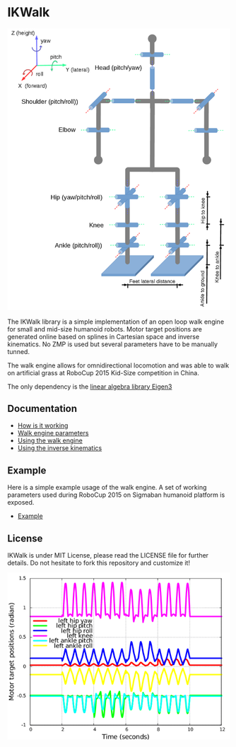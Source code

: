 # IKWalk

![Model](Docs/humanoid.png)

The IKWalk library is a simple implementation of an open loop walk engine 
for small and mid-size humanoid robots. Motor target positions are generated online 
based on splines in Cartesian space and inverse kinematics. No ZMP is used but
several parameters have to be manually tunned.

The walk engine allows for omnidirectional locomotion and was able to walk
on artificial grass at RoboCup 2015 Kid-Size competition in China.

The only dependency is the [linear algebra library Eigen3](http://eigen.tuxfamily.org)

## Documentation

* [How is it working](/Docs/engine.md)
* [Walk engine parameters](/Docs/parameters.md)
* [Using the walk engine](/Docs/usage.md)
* [Using the inverse kinematics](/Docs/kinematics.md)

## Example

Here is a simple example usage of the walk engine. 
A set of working parameters used during RoboCup 2015 on Sigmaban humanoid platform is exposed.
* [Example](/Example/example.cpp)

## License

IKWalk is under MIT License, please read the LICENSE file for further details.
Do not hesitate to fork this repository and customize it!

![Model](Docs/walk.png)

